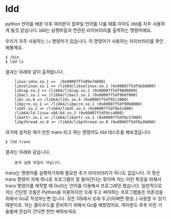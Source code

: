 # ldd

python 언어를 배운 이후 여러분이 컴파일 언어를 다룰 때쯤 아마도 ldd를 자주 사용하게 될것 같습니다.
ldd는 실행파일과 연관된 라이브러리를 출력하는 명령어예요.

우리가 자주 사용하는 `ls` 명령어가 있습니다.
이 명령어가 사용하는 라이브러리를 확인해볼께요.

```
$ /bin
$ ldd ls
```

결과는 아래와 같이 출력됩니다.
```
	linux-vdso.so.1 =>  (0x00007ffe99e74000)
	libselinux.so.1 => /lib64/libselinux.so.1 (0x00007f5df9a9d000)
	libcap.so.2 => /lib64/libcap.so.2 (0x00007f5df9898000)
	libacl.so.1 => /lib64/libacl.so.1 (0x00007f5df968f000)
	libc.so.6 => /lib64/libc.so.6 (0x00007f5df92c2000)
	libpcre.so.1 => /lib64/libpcre.so.1 (0x00007f5df9060000)
	libdl.so.2 => /lib64/libdl.so.2 (0x00007f5df8e5c000)
	/lib64/ld-linux-x86-64.so.2 (0x00007f5df9cc4000)
	libattr.so.1 => /lib64/libattr.so.1 (0x00007f5df8c57000)
	libpthread.so.0 => /lib64/libpthread.so.0 (0x00007f5df8a3b000)
```

과거에 설치된 제가 만든 trans 라고 하는 명령어도 ldd 테스트를 해보겠습니다.
```
$ ldd trans
```

결과는 아래와 같습니다.
```
	동적 실행 파일이 아닙니다.
```

trans는 명령어를 실행하기위해 필요한 추가 라이브러리가 하나도 없습니다.
이 뜻은 trans 명령어 자체 하나로 프로그램이 잘 돌아간다는 뜻이며 저는 이런 특징을 위해서 trans 명령어를 제작할 때 Go라는 언어를 이용해서 프로그래밍 했습니다. 일반적으로 저는 간단한 것들은 Python을 이용하지만 오래 두고 써야하는 프로그램들은 의존성을 위해서 Go로 작성하는편 입니다. 모든 OS에서 오래 두고(어쩌면 평생..) 사용할 수 있기 때문이죠. 저는 클라우드를 준비하기 위해서 Go를 배웠었어요. 여러분도 추후 이런 기술들에 관심이 간다면 한번 배워보세요.
